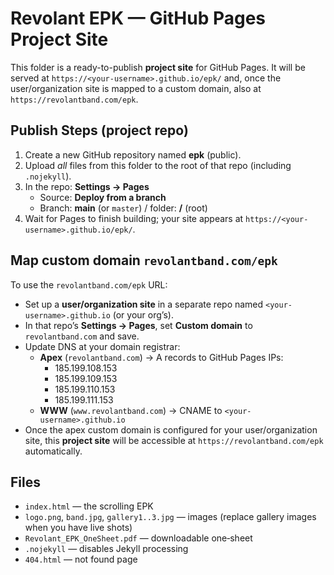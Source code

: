 
# Revolant EPK — GitHub Pages Project Site

This folder is a ready-to-publish **project site** for GitHub Pages.
It will be served at `https://<your-username>.github.io/epk/` and, once the user/organization site is mapped to a custom domain, also at `https://revolantband.com/epk`.

## Publish Steps (project repo)
1. Create a new GitHub repository named **epk** (public).
2. Upload *all* files from this folder to the root of that repo (including `.nojekyll`).
3. In the repo: **Settings → Pages**  
   - Source: **Deploy from a branch**  
   - Branch: **main** (or `master`) / folder: **/** (root)
4. Wait for Pages to finish building; your site appears at `https://<your-username>.github.io/epk/`.

## Map custom domain `revolantband.com/epk`
To use the `revolantband.com/epk` URL:
- Set up a **user/organization site** in a separate repo named `<your-username>.github.io` (or your org’s).  
- In that repo’s **Settings → Pages**, set **Custom domain** to `revolantband.com` and save.
- Update DNS at your domain registrar:
  - **Apex** (`revolantband.com`) → A records to GitHub Pages IPs:
    - 185.199.108.153
    - 185.199.109.153
    - 185.199.110.153
    - 185.199.111.153
  - **WWW** (`www.revolantband.com`) → CNAME to `<your-username>.github.io`
- Once the apex custom domain is configured for your user/organization site, this **project site** will be accessible at `https://revolantband.com/epk` automatically.

## Files
- `index.html` — the scrolling EPK
- `logo.png`, `band.jpg`, `gallery1..3.jpg` — images (replace gallery images when you have live shots)
- `Revolant_EPK_OneSheet.pdf` — downloadable one‑sheet
- `.nojekyll` — disables Jekyll processing
- `404.html` — not found page
